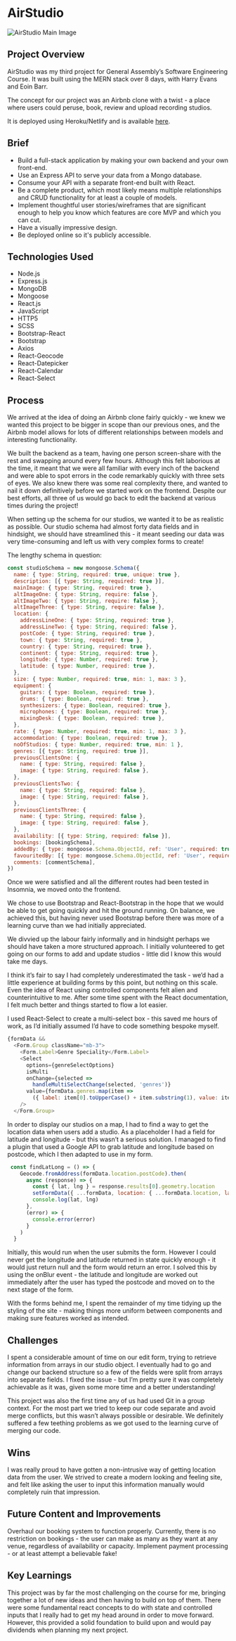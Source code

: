 # AirStudio

![AirStudio Main Image](./assets/image1.png)

## Project Overview

AirStudio was my third project for General Assembly’s Software Engineering Course. It was built using the MERN stack over 8 days, with Harry Evans and Eoin Barr.

The concept for our project was an Airbnb clone with a twist - a place where users could peruse, book, review and upload recording studios.

It is deployed using Heroku/Netlify and is available [here](https://airstudio-se57.netlify.app/).

## Brief

* Build a full-stack application by making your own backend and your own front-end.
* Use an Express API to serve your data from a Mongo database.
* Consume your API with a separate front-end built with React.
* Be a complete product, which most likely means multiple relationships and CRUD functionality for at least a couple of models.
* Implement thoughtful user stories/wireframes that are significant enough to help you know which features are core MVP and which you can cut.
* Have a visually impressive design.
* Be deployed online so it's publicly accessible.


## Technologies Used

* Node.js
* Express.js
* MongoDB
* Mongoose
* React.js
* JavaScript
* HTTP5
* SCSS
* Bootstrap-React
* Bootstrap
* Axios
* React-Geocode
* React-Datepicker
* React-Calendar
* React-Select

## Process

We arrived at the idea of doing an Airbnb clone fairly quickly - we knew we wanted this project to be bigger in scope than our previous ones, and the Airbnb model allows for lots of different relationships between models and interesting functionality. 

We built the backend as a team, having one person screen-share with the rest and swapping around every few hours. Although this felt laborious at the time, it meant that we were all familiar with every inch of the backend and were able to spot errors in the code remarkably quickly with three sets of eyes. We also knew there was some real complexity there, and wanted to nail it down definitively before we started work on the frontend. Despite our best efforts, all three of us would go back to edit the backend at various times during the project!

When setting up the schema for our studios, we wanted it to be as realistic as possible. Our studio schema had almost forty data fields and in hindsight, we should have streamlined this - it meant seeding our data was very time-consuming and left us with very complex forms to create! 

The lengthy schema in question:
```javascript
const studioSchema = new mongoose.Schema({
  name: { type: String, required: true, unique: true },
  description: [{ type: String, required: true }],
  mainImage: { type: String, required: true },
  altImageOne: { type: String, require: false },
  altImageTwo: { type: String, require: false }, 
  altImageThree: { type: String, require: false }, 
  location: {
    addressLineOne: { type: String, required: true },
    addressLineTwo: { type: String, required: false },
    postCode: { type: String, required: true },
    town: { type: String, required: true },
    country: { type: String, required: true },
    continent: { type: String, required: true },
    longitude: { type: Number, required: true },
    latitude: { type: Number, required: true },
  },
  size: { type: Number, required: true, min: 1, max: 3 },
  equipment: {
    guitars: { type: Boolean, required: true },
    drums: { type: Boolean, required: true },
    synthesizers: { type: Boolean, required: true },
    microphones: { type: Boolean, required: true },
    mixingDesk: { type: Boolean, required: true },
  },
  rate: { type: Number, required: true, min: 1, max: 3 },
  accommodation: { type: Boolean, required: true },
  noOfStudios: { type: Number, required: true, min: 1 },
  genres: [{ type: String, required: true }],
  previousClientsOne: {
    name: { type: String, required: false },
    image: { type: String, required: false },
  },
  previousClientsTwo: {
    name: { type: String, required: false },
    image: { type: String, required: false },
  },
  previousClientsThree: {
    name: { type: String, required: false },
    image: { type: String, required: false },
  },
  availability: [{ type: String, required: false }],
  bookings: [bookingSchema],
  addedBy: { type: mongoose.Schema.ObjectId, ref: 'User', required: true },
  favouritedBy: [{ type: mongoose.Schema.ObjectId, ref: 'User', required: true }],
  comments: [commentSchema],
})
```


Once we were satisfied and all the different routes had been tested in Insomnia, we moved onto the frontend.

We chose to use Bootstrap and React-Bootstrap in the hope that we would be able to get going quickly and hit the ground running. On balance, we achieved this, but having never used Bootstrap before there was more of a learning curve than we had initially appreciated.

We divvied up the labour fairly informally and in hindsight perhaps we should have taken a more structured approach. I initially volunteered to get going on our forms to add and update studios - little did I know this would take me days.

I think it’s fair to say I had completely underestimated the task - we’d had a little experience at building forms by this point, but nothing on this scale. Even the idea of React using controlled components felt alien and counterintuitive to me. After some time spent with the React documentation, I felt much better and things started to flow a lot easier.

I used React-Select to create a multi-select box - this saved me hours of work, as I’d initially assumed I’d have to code something bespoke myself.

```javascript
{formData &&
  <Form.Group className="mb-3">
    <Form.Label>Genre Speciality</Form.Label>
    <Select
      options={genreSelectOptions}
      isMulti
      onChange={selected =>
        handleMultiSelectChange(selected, 'genres')}
      value={formData.genres.map(item =>
        ({ label: item[0].toUpperCase() + item.substring(1), value: item }))}
    />
  </Form.Group>
```


In order to display our studios on a map, I had to find a way to get the location data when users add a studio. As a placeholder I had a field for latitude and longitude - but this wasn’t a serious solution. I managed to find a plugin that used a Google API to grab latitude and longitude based on postcode, which I then adapted to use in my form.

```javascript
​​ const findLatLong = () => {
    Geocode.fromAddress(formData.location.postCode).then(
      async (response) => {
        const { lat, lng } = response.results[0].geometry.location
        setFormData({ ...formData, location: { ...formData.location, latitude: lng, longitude: lat } })
        console.log(lat, lng)
      },
      (error) => {
        console.error(error)
      }
    )
  }
```


Initially, this would run when the user submits the form. However I could never get the longitude and latitude returned in state quickly enough - it would just return null and the form would return an error. I solved this by using the onBlur event - the latitude and longitude are worked out immediately after the user has typed the postcode and moved on to the next stage of the form.

With the forms behind me, I spent the remainder of my time tidying up the styling of the site - making things more uniform between components and making sure features worked as intended.

## Challenges

I spent a considerable amount of time on our edit form, trying to retrieve information from arrays in our studio object. I eventually had to go and change our backend structure so a few of the fields were split from arrays into separate fields. I fixed the issue - but I’m pretty sure it was completely achievable as it was, given some more time and a better understanding!

This project was also the first time any of us had used Git in a group context. For the most part we tried to keep our code separate and avoid merge conflicts, but this wasn’t always possible or desirable. We definitely suffered a few teething problems as we got used to the learning curve of merging our code.

## Wins

I was really proud to have gotten a non-intrusive way of getting location data from the user. We strived to create a modern looking and feeling site, and felt like asking the user to input this information manually would completely ruin that impression.

## Future Content and Improvements

Overhaul our booking system to function properly. Currently, there is no restriction on bookings - the user can make as many as they want at any venue, regardless of availability or capacity. 
Implement payment processing - or at least attempt a believable fake!

## Key Learnings

This project was by far the most challenging on the course for me, bringing together a lot of new ideas and then having to build on top of them. There were some fundamental react concepts to do with state and controlled inputs that I really had to get my head around in order to move forward. However, this provided a solid foundation to build upon and would pay dividends when planning my next project.
